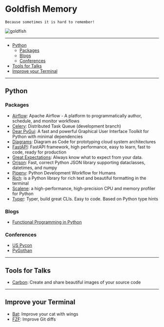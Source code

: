 # Goldfish Memory

`Because sometimes it is hard to remember!`

![goldfish](https://upload.wikimedia.org/wikipedia/commons/9/97/Ryukin_goldfish_plate.jpg)

---

- [Python](#python)
  - [Packages](#packages)
  - [Blogs](#blogs)
  - [Conferences](#conferences)
- [Tools for Talks](#tools-for-talks)
- [Improve your Terminal](#improve-your-terminal)

---

## Python

### Packages

- [Airflow](https://github.com/apache/airflow): Apache Airflow - A platform to programmatically author, schedule, and monitor workflows
- [Celery](https://github.com/celery/celery): Distributed Task Queue (development branch)
- [Dear PyGui](https://github.com/hoffstadt/DearPyGui): A fast and powerful Graphical User Interface Toolkit for Python with minimal dependencies
- [Diagrams](https://github.com/hoffstadt/DearPyGui): Diagram as Code for prototyping cloud system architectures
- [FastAPI](https://github.com/tiangolo/fastapi): FastAPI framework, high performance, easy to learn, fast to code, ready for production
- [Great Expectations](https://github.com/great-expectations/great_expectations): Always know what to expect from your data.
- [Orjson](https://github.com/ijl/orjson): Fast, correct Python JSON library supporting dataclasses, datetimes, and numpy
- [Pipenv](https://github.com/pypa/pipenv): Python Development Workflow for Humans
- [Rich](https://github.com/willmcgugan/rich): is a Python library for rich text and beautiful formatting in the terminal
- [Scalene](https://github.com/emeryberger/scalene): a high-performance, high-precision CPU and memory profiler for Python
- [Typer](https://github.com/tiangolo/typer): Typer, build great CLIs. Easy to code. Based on Python type hints

### Blogs

- [Functional Programming in Python](https://realpython.com/courses/functional-programming-python/)

### Conferences

- [US Pycon](https://us.pycon.org/)
- [PyGothan](https://pygothan.org/)

---

## Tools for Talks

- [Carbon](https://carbon.now.sh/): Create and share beautiful images of your source code

---

## Improve your Terminal

- [Bat](https://github.com/sharkdp/bat): Improve your cat with wings
- [FZF](https://medium.com/@GroundControl/better-git-diffs-with-fzf-89083739a9cb): Improve Git diffs


